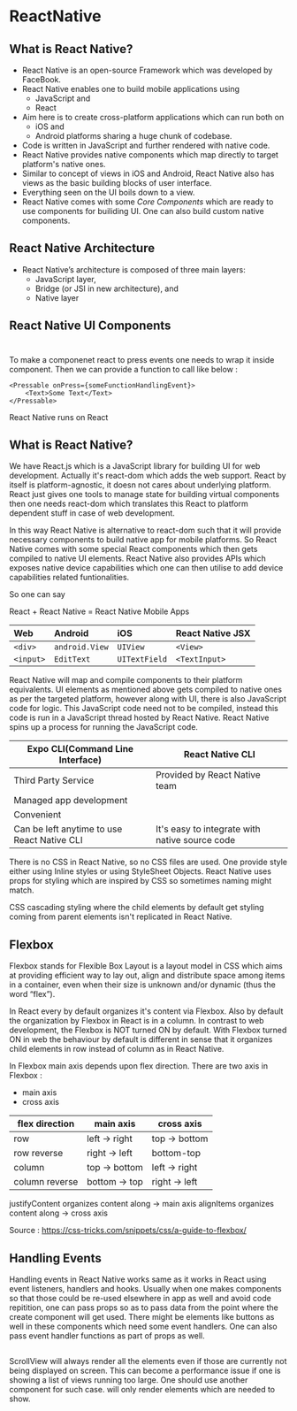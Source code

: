 #  ReactNative


## What is React Native?
- React Native is an open-source Framework which was developed by FaceBook. 
- React Native enables one to build mobile applications using 
    - JavaScript and
    - React
- Aim here is to create cross-platform applications which can run both on
    - iOS and
    - Android platforms
    sharing a huge chunk of codebase.
- Code is written in JavaScript and further rendered with native code.
- React Native provides native components which map directly to target platform's native ones.
- Similar to concept of views in iOS and Android, React Native also has views as the basic building blocks of user interface.
- Everything seen on the UI boils down to a view.
- React Native comes with some *Core Components* which are ready to use components for builiding UI. One can also build custom
native components.


## React Native Architecture
- React Native’s architecture is composed of three main layers:
    - JavaScript layer,
    - Bridge (or JSI in new architecture), and
    - Native layer

## React Native UI Components
<View>
<Text>
<Image>
<ScrollView>
<TextInput>

### <Pressable>
To make a componenet react to press events one needs to wrap it inside <Pressable> component. Then we can provide a function
to call like below :

```
<Pressable onPress={someFunctionHandlingEvent}>
    <Text>Some Text</Text>
</Pressable>
```

React Native runs on React

## What is React Native?
We have React.js which is a JavaScript library for building UI for web development. Actually it's react-dom which adds the
web support. React by itself is platform-agnostic, it doesn not cares about underlying platform. React just gives one tools
to manage state for building virtual components then one needs react-dom which translates this React to platform dependent
stuff in case of web development.

In this way React Native is alternative to react-dom such that it will provide necessary components to build native app for
mobile platforms. So React Native comes with some special React components which then gets compiled to native UI elements.
React Native also provides APIs which exposes native device capabilities which one can then utilise to add device capabilities
related funtionalities.

So one can say

React + React Native = React Native Mobile Apps

| Web       | Android        | iOS          | React Native JSX |
| :-------- | :------------- | :----------- | :--------------- |
| `<div>`   | `android.View` | `UIView`     | `<View>`         |
| `<input>` | `EditText`     | `UITextField`| `<TextInput>`    |

React Native will map and compile components to their platform equivalents. UI elements as mentioned above gets compiled
to native ones as per the targeted platform, however along with UI, there is also JavaScript code for logic. This JavaScript
code need not to be compiled, instead this code is run in a JavaScript thread hosted by React Native. React Native spins
up a process for running the JavaScript code.

|Expo CLI(Command Line Interface)|React Native CLI|
|---|---|
|Third Party Service|Provided by React Native team|
|Managed app development||
|Convenient||
|Can be left anytime to use React Native CLI|It's easy to integrate with native source code|

There is no CSS in React Native, so no CSS files are used. One provide style either using Inline styles or using StyleSheet
Objects. React Native uses props for styling which are inspired by CSS so sometimes naming might match.

CSS cascading styling where the child elements by default get styling coming from parent elements isn't replicated in React
Native.


## Flexbox
Flexbox stands for Flexible Box Layout is a layout model in CSS which aims at providing efficient way to lay out, align 
and distribute space among items in a container, even when their size is unknown and/or dynamic (thus the word “flex”).

In React every <View> by default organizes it's content via Flexbox. Also by default the organization by Flexbox in React
is in a column.
In contrast to web development, the Flexbox is NOT turned ON by default. With Flexbox turned ON in web the behaviour by
default is different in sense that it organizes child elements in row instead of column as in React Native.

In Flexbox main axis depends upon flex direction.
There are two axis in Flexbox :
- main axis
- cross axis

|flex direction|main axis|cross axis|
|---|---|---|
|row|left -> right|top -> bottom|
|row reverse|right -> left|bottom-top|
|column|top -> bottom|left -> right|
|column reverse|bottom -> top|right -> left|

justifyContent organizes content along -> main axis
alignItems organizes content along -> cross axis


Source : https://css-tricks.com/snippets/css/a-guide-to-flexbox/


## Handling Events
Handling events in React Native works same as it works in React using event listeners, handlers and hooks.
Usually when one makes components so that those could be re-used elsewhere in app as well and avoid code repitition, one
can pass props so as to pass data from the point where the create component will get used. There might be elements like
buttons as well in these components which need some event handlers. One can also pass event handler functions as part of
props as well.


## <ScrollView>
ScrollView will always render all the elements even if those are currently not being displayed on screen. This can become
a performance issue if one is showing a list of views running too large. One should use another component <FlatList> for
such case. <FlatList> will only render elements which are needed to show.
